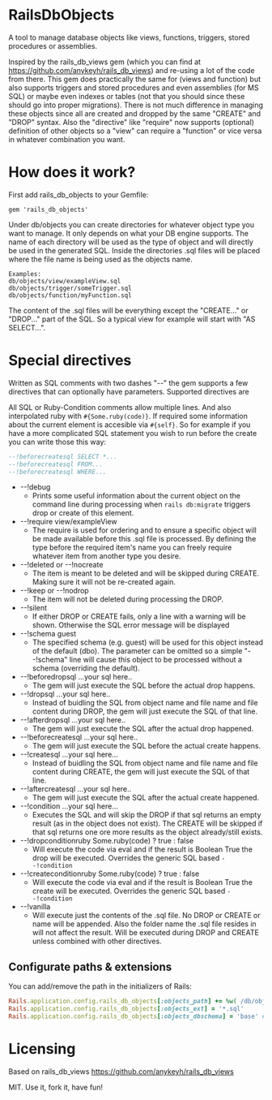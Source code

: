 # RailsDbObjects

A tool to manage database objects like views, functions, triggers, stored procedures or assemblies.

Inspired by the rails_db_views gem (which you can find at https://github.com/anykeyh/rails_db_views) and re-using a lot of the code from there.
This gem does practically the same for (views and function) but also supports triggers and stored procedures and even assemblies (for MS SQL) or maybe even indexes or tables (not that you should since these should go into proper migrations).
There is not much difference in managing these objects since all are created and dropped by the same "CREATE" and "DROP" syntax. Also the "directive" like "require" now supports (optional) definition of other objects so a "view" can require a "function" or vice versa in whatever combination you want.

# How does it work?

First add rails_db_objects to your Gemfile:

```Gemfile
gem 'rails_db_objects'
```

Under db/objects you can create directories for whatever object type you want to manage.
It only depends on what your DB engine supports. The name of each directory will be used as the type of object and will directly be used in the generated SQL. Inside the directories .sql files will be placed where the file name is being used as the objects name.

    Examples:
    db/objects/view/exampleView.sql
    db/objects/trigger/someTrigger.sql
    db/objects/function/myFunction.sql

The content of the .sql files will be everything except the "CREATE..." or "DROP..." part of the SQL. So a typical view for example will start with "AS SELECT...".

# Special directives

Written as SQL comments with two dashes "--" the gem supports a few directives that can optionally have parameters.
Supported directives are

All SQL or Ruby-Condition comments allow multiple lines. And also interpolated ruby with `#{Some.ruby(code)}`. If required some information about the current element is accesible via `#{self}`. So for example if you have a more complicated SQL statement you wish to run before the create you can write those this way:
```sql
--!beforecreatesql SELECT *...
--!beforecreatesql FROM...
--!beforecreatesql WHERE...
```

 - --!debug
    - Prints some useful information about the current object on the command line during processing when `rails db:migrate` triggers drop or create of this element.
 - --!require view/exampleView
    - The require is used for ordering and to ensure a specific object will be made available before this .sql file is processed. By defining the type before the required item's name you can freely require whatever item from another type you desire.
 - --!deleted or --!nocreate
    - The item is meant to be deleted and will be skipped during CREATE. Making sure it will not be re-created again.
 - --!keep or --!nodrop
    - The item will not be deleted during processing the DROP.
 - --!silent
    - If either DROP or CREATE fails, only a line with a warning will be shown. Otherwise the SQL error message will be displayed
 - --!schema guest
    - The specified schema (e.g. guest) will be used for this object instead of the default (dbo). The parameter can be omitted so a simple "--!schema" line will cause this object to be processed without a schema (overriding the default).
 - --!beforedropsql ...your sql here..
    - The gem will just execute the SQL before the actual drop happens.
 - --!dropsql ...your sql here..
    - Instead of buidling the SQL from object name and file name and file content during DROP, the gem will just execute the SQL of that line.
 - --!afterdropsql ...your sql here..
    - The gem will just execute the SQL after the actual drop happened.
 - --!beforecreatesql ...your sql here..
    - The gem will just execute the SQL before the actual create happens.
 - --!createsql ...your sql here...
    - Instead of buidling the SQL from object name and file name and file content during CREATE, the gem will just execute the SQL of that line.
 - --!aftercreatesql ...your sql here..
    - The gem will just execute the SQL after the actual create happened.
 - --!condition ...your sql here...
    - Executes the SQL and will skip the DROP if that sql returns an empty result (as in the object does not exist).
      The CREATE will be skipped if that sql returns one ore more results as the object already/still exists.
 - --!dropconditionruby Some.ruby(code) ? true : false
    - Will execute the code via eval and if the result is Boolean True the drop will be executed. Overrides the generic SQL based `--!condition`
 - --!createconditionruby Some.ruby(code) ? true : false
    - Will execute the code via eval and if the result is Boolean True the create will be executed. Overrides the generic SQL based `--!condition`
 - --!vanilla
    - Will execute just the contents of the .sql file. No DROP or CREATE or name will be appended. Also the folder name the .sql file resides in will not affect the result. Will be executed during DROP and CREATE unless combined with other directives.

## Configurate paths & extensions

You can add/remove the path in the initializers of Rails:

```ruby
Rails.application.config.rails_db_objects[:objects_path] += %w( /db/objects )
Rails.application.config.rails_db_objects[:objects_ext] = '*.sql'
Rails.application.config.rails_db_objects[:objects_dbschema] = 'base' # can be set to nil if none should be used
```

# Licensing

Based on rails_db_views https://github.com/anykeyh/rails_db_views

MIT. Use it, fork it, have fun!
